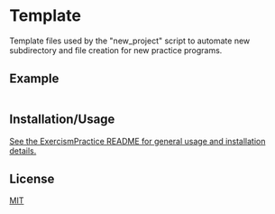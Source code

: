 # Template

Template files used by the "new_project" script to automate new subdirectory and file creation for new practice programs.

## Example

```cpp

```

## Installation/Usage

[See the ExercismPractice README for general usage and installation details.](https://github.com/Lignite17/ExercismPractice/README.md)

## License
[MIT](https://choosealicense.com/licenses/mit/)
